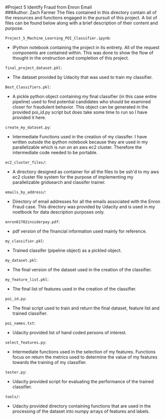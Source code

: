 #Project 5 Identify Fraud from Enron Email   
###Author: Zach Farmer
The files contained in this directory contain all of the resources and functions engaged in the pursuit of this  project. A list of files can be found below along with a brief description of their content and purpose.    

`Project_5_Machine_Learning_POI_Classifier.ipynb`:
* IPython notebook containing the project in its entirety. All of the request components are contained within. This was done to show the flow of thought in the onstruction and completion of this project.      

`final_project_dataset.pkl`:         
* The dataset provided by Udacity that was used to train my classifier.        

`Best_Classifiers.pkl`:         
* A pickle python object containing my final classifier (in this case entire pipeline) used to find potential candidates who should be examined closer for fraudulent behavior. This object can be generated in the provided poi_id.py script but does take some time to run so I have provided it here.         

`create_my_dataset.py`:        
* Intermediate Functions used in the creation of my classifer. I have written outside the ipython notebook because they are used in my parallelizable which is run on an aws ec2 cluster. Therefore the intermediate code needed to be portable.      
 
`ec2_cluster_files/`:       
* A directiory designed as container for all the files to be ssh'd to my aws ec2 cluster file system for the purpose of implementing my parallelizable gridsearch and classifer trainer.        

`emails_by_address/`:        
* Directory of email addresses for all the emails associated with the Enron Fraud case. This directory was provided by Udacity and is used in my noetbook for data description purposes only.      
 
`enron61702insiderpay.pdf`:       
* pdf version of the financial information used mainly for reference.     

`my_classifier.pkl`:      
* Trained classifer (pipeline object) as a pickled object.   
 
`my_dataset.pkl`:        
* The final version of the dataset used in the creation of the classifier.      

`my_feature_list.pkl`:        
* The final list of features used in the creation of the classifier.       

`poi_id.py`:        
* The final script used to train and return the final dataset, feature list and trained classifier.       

`poi_names.txt`:       
* Udacity provided list of hand coded persons of interest.      

`select_features.py`:        
* Intermediate functions used in the selection of my features. Functions focus on return the metrics used to determine the value of my features towards the training of my classifier.   
 
`tester.py`:        
* Udacity provided script for evaluating the performance of the trained classifier.   
 
`tools/`:       
* Udacity provided directory containing functions that are used in the processing of the dataset into numpy arrays of features and labels.       
  

